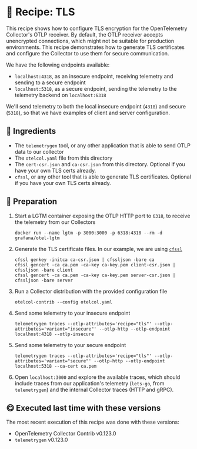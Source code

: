 # 🍜 Recipe: TLS

This recipe shows how to configure TLS encryption for the OpenTelemetry Collector's OTLP receiver. By default, the OTLP receiver accepts unencrypted connections, which might not be suitable for production environments. This recipe demonstrates how to generate TLS certificates and configure the Collector to use them for secure communication.

We have the following endpoints available:

* `localhost:4318`, as an insecure endpoint, receiving telemetry and sending to a secure endpoint
* `localhost:5318`, as a secure endpoint, sending the telemetry to the telemetry backend on `localhost:6318`

We'll send telemetry to both the local insecure endpoint (`4318`) and secure (`5318`), so that we have examples of client and server configuration.

## 🧄 Ingredients

- The `telemetrygen` tool, or any other application that is able to send OTLP data to our collector 
- The `otelcol.yaml` file from this directory
- The `cert-csr.json` and `ca-csr.json` from this directory. Optional if you have your own TLS certs already.
- `cfssl`, or any other tool that is able to generate TLS certificates. Optional if you have your own TLS certs already.

## 🥣 Preparation

1. Start a LGTM container exposing the OTLP HTTP port to `6318`, to receive the telemetry from our Collectors
   ```terminal
   docker run --name lgtm -p 3000:3000 -p 6318:4318 --rm -d grafana/otel-lgtm
   ```

1. Generate the TLS certificate files. In our example, we are using [`cfssl`](https://github.com/cloudflare/cfssl)
   ```terminal
   cfssl genkey -initca ca-csr.json | cfssljson -bare ca
   cfssl gencert -ca ca.pem -ca-key ca-key.pem client-csr.json | cfssljson -bare client
   cfssl gencert -ca ca.pem -ca-key ca-key.pem server-csr.json | cfssljson -bare server
   ```

2. Run a Collector distribution with the provided configuration file
   ```terminal
   otelcol-contrib --config otelcol.yaml
   ```

3. Send some telemetry to your insecure endpoint
   ```terminal
   telemetrygen traces --otlp-attributes='recipe="tls"' --otlp-attributes='variant="insecure"' --otlp-http --otlp-endpoint localhost:4318 --otlp-insecure
   ```

4. Send some telemetry to your secure endpoint
   ```terminal
   telemetrygen traces --otlp-attributes='recipe="tls"' --otlp-attributes='variant="secure"' --otlp-http --otlp-endpoint localhost:5318 --ca-cert ca.pem
   ```

5. Open `localhost:3000` and explore the available traces, which should include traces from our application's telemetry (`lets-go`, from `telemetrygen`) and the internal Collector traces (HTTP and gRPC).

## 😋 Executed last time with these versions

The most recent execution of this recipe was done with these versions:

- OpenTelemetry Collector Contrib v0.123.0
- `telemetrygen` v0.123.0
